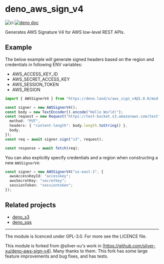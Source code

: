 # deno_aws_sign_v4

![ci](https://github.com/lucacasonato/deno_aws_sign_v4/workflows/ci/badge.svg)
[![deno doc](https://doc.deno.land/badge.svg)](https://doc.deno.land/https/deno.land/x/aws_sign_v4@1.0.0/mod.ts)

Generates AWS Signature V4 for AWS low-level REST APIs.

## Example

The below example will generate signed headers based on the region and
credentials in following ENV variables:

- AWS_ACCESS_KEY_ID
- AWS_SECRET_ACCESS_KEY
- AWS_SESSION_TOKEN
- AWS_REGION

```typescript
import { AWSSignerV4 } from "https://deno.land/x/aws_sign_v4@1.0.0/mod.ts";

const signer = new AWSSignerV4();
const body = new TextEncoder().encode("Hello World!");
const request = new Request("https://test-bucket.s3.amazonaws.com/test", {
  method: "PUT",
  headers: { "content-length": body.length.toString() },
  body,
});
const req = await signer.sign("s3", request);

const response = await fetch(req);
```

You can also explicitly specify credentials and a region when constructing a new
`AWSSignerV4`:

```typescript
const signer = new AWSSignerV4("us-east-1", {
  awsAccessKeyId: "accesskey";
  awsSecretKey: "secretkey";
  sessionToken: "sessiontoken";
});
```

## Related projects

- [deno_s3](https://deno.land/x/s3)
- [deno_sqs](https://deno.land/x/sqs)

---

The module is licenced under GPL-3.0. For more see the LICENCE file.

This module is forked from @silver-xu's work in
[https://github.com/silver-xu/deno-aws-sign-v4]. Many thanks to them. This fork
has some large feature improvements and bug fixes, and has tests.
